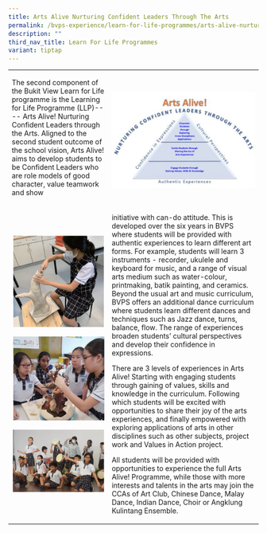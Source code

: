 ```yaml
---
title: Arts Alive Nurturing Confident Leaders Through The Arts
permalink: /bvps-experience/learn-for-life-programmes/arts-alive-nurturing-confident-leaders-through-the-arts/
description: ""
third_nav_title: Learn For Life Programmes
variant: tiptap
---
```

<table style="minWidth: 50px">
<colgroup>
<col>
<col>
</colgroup>
<tbody>
<tr>
<td rowspan="1" colspan="1">
<p>The second component of the Bukit View Learn for Life programme is the Learning for Life Programme (LLP)---- Arts Alive! Nurturing Confident Leaders through the Arts. Aligned to the second student outcome of the school vision, Arts Alive! aims to develop students to be Confident Leaders who are role models of good character, value teamwork and show</p>
</td>
<td rowspan="1" colspan="1">
<p></p>
<div class="isomer-image-wrapper">
<img style="width: 100%" height="auto" width="100%" alt="" src="/images/BVPS Experience/LEARN FOR LIFE PROGRAMMES/arts_alive.png">
</div>
</td>
</tr>
<tr>
<td rowspan="1" colspan="1">
<p></p>
<div class="isomer-image-wrapper">
<img style="width: 100%" height="auto" width="100%" alt="" src="/images/BVPS Experience/LEARN FOR LIFE PROGRAMMES/ARTS ALIVE NURTURING CONFIDENT/Art_Alive_2.jpg"><p></p>
</div>
<div class="isomer-image-wrapper">
<img style="width: 100%" height="auto" width="100%" alt="" src="/images/BVPS Experience/LEARN FOR LIFE PROGRAMMES/ARTS ALIVE NURTURING CONFIDENT/Art_Alive_3.jpg"><p></p>
</div>
<div class="isomer-image-wrapper">
<img style="width: 100%" height="auto" width="100%" alt="" src="/images/BVPS Experience/LEARN FOR LIFE PROGRAMMES/ARTS ALIVE NURTURING CONFIDENT/Art_Alive_4.jpg"><p></p>
</div>
</td>
<td rowspan="1" colspan="1">
<p>initiative with can-do attitude. This is developed over the six years in BVPS where students will be provided with authentic experiences to learn different art forms. For example, students will learn 3 instruments - recorder, ukulele and keyboard for music, and a range of visual arts medium such
as water-colour, printmaking, batik painting, and ceramics. Beyond the usual art and music
curriculum, BVPS offers an additional dance curriculum where students learn different dances and techniques such as Jazz dance, turns, balance, flow. The range of experiences broaden students’
	cultural perspectives and develop their confidence in expressions.</p>
<p>There are 3 levels of experiences in Arts Alive! Starting with engaging
students through gaining of values, skills and knowledge in the curriculum.
Following which students will be excited with opportunities to share their
joy of the arts experiences, and finally empowered with exploring applications
of arts in other disciplines such as other subjects, project work and Values
	in Action project.</p>
<p>All students will be provided with opportunities to experience the full
Arts Alive! Programme, while those with more interests and talents in the
arts may join the CCAs of Art Club, Chinese Dance, Malay Dance, Indian
Dance, Choir or Angklung Kulintang Ensemble.</p>
</td>
</tr>
</tbody>
</table>